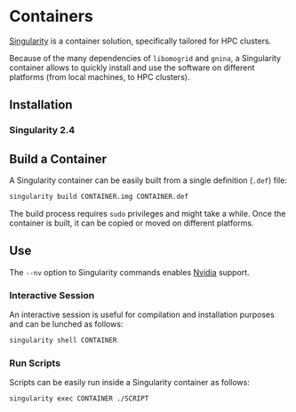 # Containers

[Singularity](https://sylabs.io/singularity/) is a container solution, specifically tailored for HPC clusters.

Because of the many dependencies of `libomogrid` and `gnina`, a Singularity container allows to quickly install and use the software on different platforms (from local machines, to HPC clusters).

## Installation

### Singularity 2.4

## Build a Container

A Singularity container can be easily built from a single definition (`.def`) file:

```bash
singularity build CONTAINER.img CONTAINER.def
```

The build process requires `sudo` privileges and might take a while. Once the container is built, it can be copied or moved on different platforms.

## Use

The `--nv` option to Singularity commands enables [Nvidia](https://www.nvidia.com/en-us/) support.

### Interactive Session

An interactive session is useful for compilation and installation purposes and can be lunched as follows:

```bash
singularity shell CONTAINER
```

### Run Scripts

Scripts can be easily run inside a Singularity container as follows:

```bash
singularity exec CONTAINER ./SCRIPT
```
